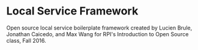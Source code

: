 # Local Service Framework
Open source local service boilerplate framework created by Lucien Brule, Jonathan Caicedo, and Max Wang for RPI's Introduction to Open Source class, Fall 2016.
